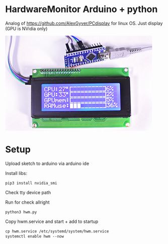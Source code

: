 # HardwareMonitor Arduino + python
Analog of https://github.com/AlexGyver/PCdisplay for linux OS. Just display (GPU is NVidia only)

![How it looks like](https://github.com/aldiserg/HardwareMonitor/blob/main/view.png?raw=true)

# Setup
Upload sketch to arduino via arduino ide

Install libs:
```
pip3 install nvidia_smi
```
Check tty device path

Run for check allright
```
python3 hwm.py
```

Copy hwm.service and start + add to startup
```
cp hwm.service /etc/systemd/system/hwm.service
systemctl enable hwm --now
```
